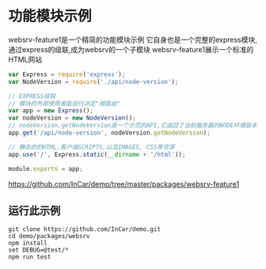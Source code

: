 # 功能模块示例

websrv-feature1是一个精简的功能模块示例
它自身也是一个完整的express模块,通过express的级联,成为websrv的一个子模块
websrv-feature1展示一个标准的HTML网站

```javascript
var Express = require('express');
var NodeVersion = require('./api/node-version');

// EXPRESS级联
// 模块的外部使用者能自行决定"根路由"
var app = new Express();
var nodeVersion = new NodeVersion();
// nodeVersion.getNodeVersion是一个示范的API,它返回了当前服务器的NODE环境版本号
app.get('/api/node-version', nodeVersion.getNodeVersion);

// 静态的的HTML,客户端SCRIPTS,以及IMAGES, CSS等资源
app.use('/', Express.static(__dirname + '/html'));

module.exports = app;
```

<https://github.com/InCar/demo/tree/master/packages/websrv-feature1>

## 运行此示例

```
git clone https://github.com/InCar/demo.git
cd demo/packages/websrv
npm install
set DEBUG=@test/*
npm run test
```
